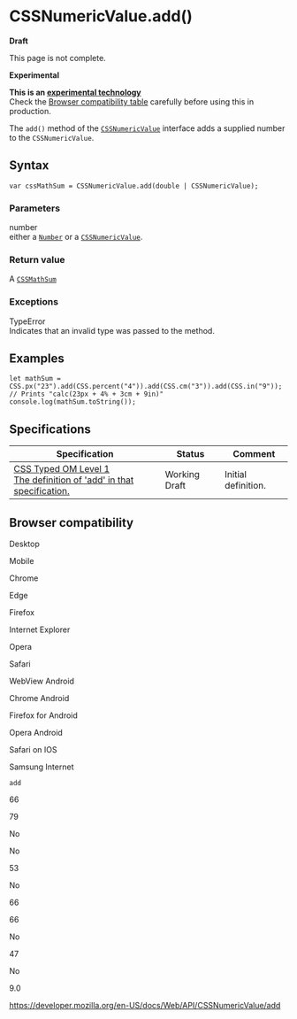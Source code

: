# CSSNumericValue.add()

**Draft**

This page is not complete.

**Experimental**

**This is an [experimental technology](https://developer.mozilla.org/en-US/docs/MDN/Guidelines/Conventions_definitions#experimental)**  
Check the [Browser compatibility table](#browser_compatibility) carefully before using this in production.

The `add()` method of the [`CSSNumericValue`](../cssnumericvalue) interface adds a supplied number to the `CSSNumericValue`.

## Syntax

    var cssMathSum = CSSNumericValue.add(double | CSSNumericValue);

### Parameters

number  
either a [`Number`](https://developer.mozilla.org/en-US/docs/Web/JavaScript/Reference/Global_Objects/Number) or a [`CSSNumericValue`](../cssnumericvalue).

### Return value

A [`CSSMathSum`](../cssmathsum)

### Exceptions

TypeError  
Indicates that an invalid type was passed to the method.

## Examples

    let mathSum = CSS.px("23").add(CSS.percent("4")).add(CSS.cm("3")).add(CSS.in("9"));
    // Prints "calc(23px + 4% + 3cm + 9in)"
    console.log(mathSum.toString());

## Specifications

<table><thead><tr class="header"><th>Specification</th><th>Status</th><th>Comment</th></tr></thead><tbody><tr class="odd"><td><a href="https://drafts.css-houdini.org/css-typed-om-1/#dom-cssnumericvalue-add">CSS Typed OM Level 1<br />
<span class="small">The definition of 'add' in that specification.</span></a></td><td><span class="spec-wd">Working Draft</span></td><td>Initial definition.</td></tr></tbody></table>

## Browser compatibility

Desktop

Mobile

Chrome

Edge

Firefox

Internet Explorer

Opera

Safari

WebView Android

Chrome Android

Firefox for Android

Opera Android

Safari on IOS

Samsung Internet

`add`

66

79

No

No

53

No

66

66

No

47

No

9.0

<a href="https://developer.mozilla.org/en-US/docs/Web/API/CSSNumericValue/add" class="_attribution-link">https://developer.mozilla.org/en-US/docs/Web/API/CSSNumericValue/add</a>
